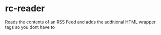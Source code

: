 rc-reader
=========

Reads the contents of an RSS Feed and adds the additional HTML wrapper tags so you dont have to